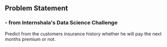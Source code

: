 ## Problem Statement
### - from Internshala's Data Science Challenge
Predict from the customers insurance history whether he will pay the next months premium or not.